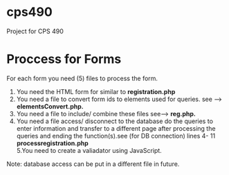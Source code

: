 # cps490
Project for CPS 490

<h1> Proccess for Forms </h1>

For each form you need (5) files to process the form.

1. You need the HTML form for similar to <b> registration.php </b>
2. You need a file to convert form ids to elements used for queries. see -->  <b> elementsConvert.php.</b>
3. You need a file to include/ combine these files see-->   <b> reg.php.</b>
4. You need a file access/ disconnect to the database do the
queries to enter information and transfer to a different page after processing
the queries and ending the function(s).see (for DB connection) lines 4- 11  <b>  processregistration.php </b> <br>
5.You need to create a valiadator using JavaScript.

Note: database access can be put in a different file in future.

